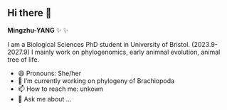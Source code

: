 ## Hi there 👋

**Mingzhu-YANG** ✨ ✨


I am a Biological Sciences PhD student in University of Bristol. (2023.9-2027.9)
I mainly work on phylogenomics, early animnal evolution, animal tree of life.


- 😄 Pronouns: She/her
- 🔭 I’m currently working on phylogeny of Brachiopoda
- 📫 How to reach me: unkown
- 💬 Ask me about ...
